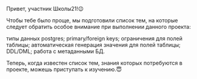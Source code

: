 Привет, участник Школы21!😉


Чтобы тебе было проще, мы подготовили список тем, на которые следует обратить особое внимание при выполнении данного проекта:


типы данных postgres;
primary/foreign keys;
ограничения для полей таблицы;
автоматическая генерация значения для полей таблицы;
DDL/DML;
работа с метаданными БД.

Теперь, когда известен список тем, знания которых потребуются в проекте, можешь приступать к изучению.😇